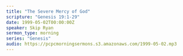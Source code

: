 ```yaml
---
title: "The Severe Mercy of God"
scripture: "Genesis 19:1-29"
date: 1999-05-02T00:00:00Z
speaker: Skip Ryan
sermon_type: morning
series: "Genesis"
audio: https://pcpcmorningsermons.s3.amazonaws.com/1999-05-02.mp3 
---
```




